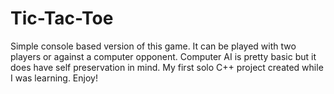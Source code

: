 # Tic-Tac-Toe
Simple console based version of this game. It can be played with two players or against a computer opponent.
Computer AI is pretty basic but it does have self preservation in mind.
My first solo C++ project created while I was learning. Enjoy!
